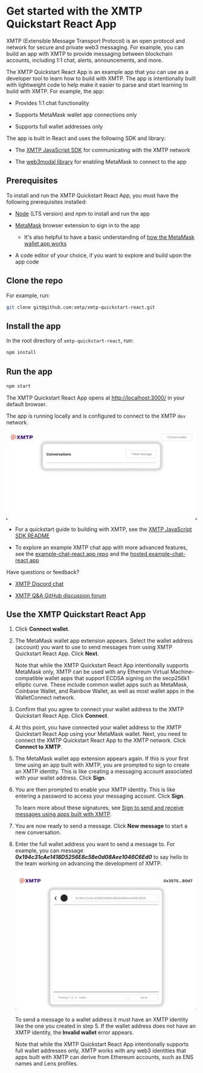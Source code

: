 # Get started with the XMTP Quickstart React App

XMTP (Extensible Message Transport Protocol) is an open protocol and network for secure and private web3 messaging. For example, you can build an app with XMTP to provide messaging between blockchain accounts, including 1:1 chat, alerts, announcements, and more.

The XMTP Quickstart React App is an example app that you can use as a developer tool to learn how to build with XMTP. The app is intentionally built with lightweight code to help make it easier to parse and start learning to build with XMTP. For example, the app:

* Provides 1:1 chat functionality

* Supports MetaMask wallet app connections only

* Supports full wallet addresses only

The app is built in React and uses the following SDK and library:

* The [XMTP JavaScript SDK](https://github.com/xmtp/xmtp-js) for communicating with the XMTP network

* The [web3modal library](https://github.com/WalletConnect/web3modal) for enabling MetaMask to connect to the app

## Prerequisites

To install and run the XMTP Quickstart React App, you must have the following prerequisites installed:

* [Node](https://nodejs.org/en/download/) (LTS version) and npm to install and run the app

* [MetaMask](https://metamask.io/) browser extension to sign in to the app

   * It's also helpful to have a basic understanding of [how the MetaMask wallet app works](https://docs.metamask.io/guide/)

* A code editor of your choice, if you want to explore and build upon the app code

## Clone the repo

For example, run:

```bash
git clone git@github.com:xmtp/xmtp-quickstart-react.git
```

## Install the app

In the root directory of `xmtp-quickstart-react`, run:

```bash
npm install
```

## Run the app

```bash
npm start
```

The XMTP Quickstart React App opens at [http://localhost:3000/](http://localhost:3000/) in your default browser.

The app is running locally and is configured to connect to the XMTP `dev` network.

![Shows the landing page of the XMTP Quickstart React App in an unconnected state, including a Connect wallet button, New message button, and an empty Conversations panel](src/assets/xmtp-quickstart-react-app.png)

<!--- To learn how to get started building with XMTP, see Get started with building messaging between blockchain accounts using XMTP and React-->

- For a quickstart guide to building with XMTP, see the [XMTP JavaScript SDK README](https://github.com/xmtp/xmtp-js#readme)

- To explore an example XMTP chat app with more advanced features, see the [example-chat-react app repo](https://github.com/xmtp/example-chat-react) and the [hosted example-chat-react app](https://xmtp.chat/)

Have questions or feedback?

* [XMTP Discord chat](https://discord.gg/xmtp)

* [XMTP Q&A GitHub discussion forum](https://github.com/orgs/xmtp/discussions)

## Use the XMTP Quickstart React App

1. Click **Connect wallet**.

2. The MetaMask wallet app extension appears. Select the wallet address (account) you want to use to send messages from using XMTP Quickstart React App. Click **Next**.

   Note that while the XMTP Quickstart React App intentionally supports MetaMask only, XMTP can be used with any Ethereum Virtual Machine-compatible wallet apps that support ECDSA signing on the secp256k1 elliptic curve. These include common wallet apps such as MetaMask, Coinbase Wallet, and Rainbow Wallet, as well as most wallet apps in the WalletConnect network.

3. Confirm that you agree to connect your wallet address to the XMTP Quickstart React App. Click **Connect**.

4. At this point, you have connected your wallet address to the XMTP Quickstart React App using your MetaMask wallet. Next, you need to connect the XMTP Quickstart React App to the XMTP network. Click **Connect to XMTP**.

5. The MetaMask wallet app extension appears again. If this is your first time using an app built with XMTP, you are prompted to sign to create an XMTP identity. This is like creating a messaging account associated with your wallet address. Click **Sign**.

6. You are then prompted to enable your XMTP identity. This is like entering a password to access your messaging account. Click **Sign**.

   To learn more about these signatures, see [Sign to send and receive messages using apps built with XMTP](https://xmtp.org/docs/dev-concepts/signatures).

7. You are now ready to send a message. Click **New message** to start a new conversation.

8. Enter the full wallet address you want to send a message to. For example, you can message **_0x194c31cAe1418D5256E8c58e0d08Aee1046C6Ed0_** to say hello to the team working on advancing the development of XMTP.

   ![Shows the new message panel in the XMTP Quickstart React App with a message "Testing 1, 2, 3 - hello!" composed to be send to the wallet address 0x194c31cAe1418D5256E8c58e0d08Aee1046C6Ed0](src/assets/testing-1-2-3.png)

   To send a message to a wallet address it must have an XMTP identity like the one you created in step 5. If the wallet address does not have an XMTP identity, the **Invalid wallet** error appears.

   Note that while the XMTP Quickstart React App intentionally supports full wallet addresses only, XMTP works with any web3 identities that apps built with XMTP can derive from Ethereum accounts, such as ENS names and Lens profiles.

